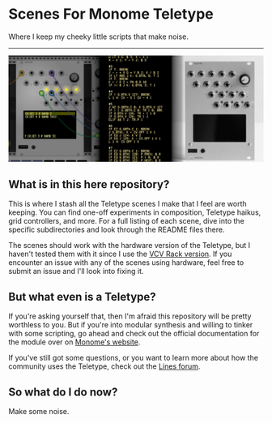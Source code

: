 # Scenes For Monome Teletype

Where I keep my cheeky little scripts that make noise.

------------------------------------------------------------------------------

![Teletype Banner](banner.jpg)

## What is in this here repository?

This is where I stash all the Teletype scenes I make that I feel are worth
keeping. You can find one-off experiments in composition, Teletype haikus, grid
controllers, and more. For a full listing of each scene, dive into the specific
subdirectories and look through the README files there.

The scenes should work with the hardware version of the Teletype, but I haven't
tested them with it since I use the [VCV Rack
version](https://github.com/Dewb/monome-rack). If you encounter an issue with
any of the scenes using hardware, feel free to submit an issue and I'll look
into fixing it.

## But what even is a Teletype?

If you're asking yourself that, then I'm afraid this repository will be pretty
worthless to you. But if you're into modular synthesis and willing to tinker
with some scripting, go ahead and check out the official documentation for the
module over on [Monome's website](https://monome.org/docs/teletype/).

If you've still got some questions, or you want to learn more about how the
community uses the Teletype, check out the [Lines forum](https://llllllll.co/).

## So what do I do now?

Make some noise.
